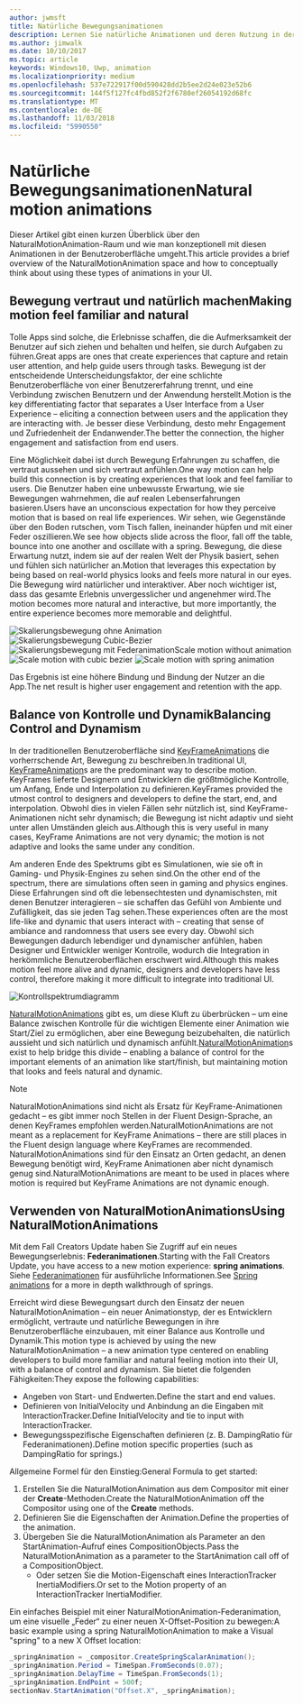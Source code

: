 ```yaml
---
author: jwmsft
title: Natürliche Bewegungsanimationen
description: Lernen Sie natürliche Animationen und deren Nutzung in der App-Benutzeroberfläche kennen.
ms.author: jimwalk
ms.date: 10/10/2017
ms.topic: article
keywords: Windows10, Uwp, animation
ms.localizationpriority: medium
ms.openlocfilehash: 537e722917f00d590428dd2b5ee2d24e023e52b6
ms.sourcegitcommit: 144f5f127fc4fbd852f2f6780ef26054192d68fc
ms.translationtype: MT
ms.contentlocale: de-DE
ms.lasthandoff: 11/03/2018
ms.locfileid: "5990550"
---
```

# <a name="natural-motion-animations"></a><span data-ttu-id="73b56-104">Natürliche Bewegungsanimationen</span><span class="sxs-lookup"><span data-stu-id="73b56-104">Natural motion animations</span></span>

<span data-ttu-id="73b56-105">Dieser Artikel gibt einen kurzen Überblick über den NaturalMotionAnimation-Raum und wie man konzeptionell mit diesen Animationen in der Benutzeroberfläche umgeht.</span><span class="sxs-lookup"><span data-stu-id="73b56-105">This article provides a brief overview of the NaturalMotionAnimation space and how to conceptually think about using these types of animations in your UI.</span></span>

## <a name="making-motion-feel-familiar-and-natural"></a><span data-ttu-id="73b56-106">Bewegung vertraut und natürlich machen</span><span class="sxs-lookup"><span data-stu-id="73b56-106">Making motion feel familiar and natural</span></span>

<span data-ttu-id="73b56-107">Tolle Apps sind solche, die Erlebnisse schaffen, die die Aufmerksamkeit der Benutzer auf sich ziehen und behalten und helfen, sie durch Aufgaben zu führen.</span><span class="sxs-lookup"><span data-stu-id="73b56-107">Great apps are ones that create experiences that capture and retain user attention, and help guide users through tasks.</span></span> <span data-ttu-id="73b56-108">Bewegung ist der entscheidende Unterscheidungsfaktor, der eine schlichte Benutzeroberfläche von einer Benutzererfahrung trennt, und eine Verbindung zwischen Benutzern und der Anwendung herstellt.</span><span class="sxs-lookup"><span data-stu-id="73b56-108">Motion is the key differentiating factor that separates a User Interface from a User Experience – eliciting a connection between users and the application they are interacting with.</span></span> <span data-ttu-id="73b56-109">Je besser diese Verbindung, desto mehr Engagement und Zufriedenheit der Endanwender.</span><span class="sxs-lookup"><span data-stu-id="73b56-109">The better the connection, the higher engagement and satisfaction from end users.</span></span>

<span data-ttu-id="73b56-110">Eine Möglichkeit dabei ist durch Bewegung Erfahrungen zu schaffen, die vertraut aussehen und sich vertraut anfühlen.</span><span class="sxs-lookup"><span data-stu-id="73b56-110">One way motion can help build this connection is by creating experiences that look and feel familiar to users.</span></span> <span data-ttu-id="73b56-111">Die Benutzer haben eine unbewusste Erwartung, wie sie Bewegungen wahrnehmen, die auf realen Lebenserfahrungen basieren.</span><span class="sxs-lookup"><span data-stu-id="73b56-111">Users have an unconscious expectation for how they perceive motion that is based on real life experiences.</span></span> <span data-ttu-id="73b56-112">Wir sehen, wie Gegenstände über den Boden rutschen, vom Tisch fallen, ineinander hüpfen und mit einer Feder oszillieren.</span><span class="sxs-lookup"><span data-stu-id="73b56-112">We see how objects slide across the floor, fall off the table, bounce into one another and oscillate with a spring.</span></span> <span data-ttu-id="73b56-113">Bewegung, die diese Erwartung nutzt, indem sie auf der realen Welt der Physik basiert, sehen und fühlen sich natürlicher an.</span><span class="sxs-lookup"><span data-stu-id="73b56-113">Motion that leverages this expectation by being based on real-world physics looks and feels more natural in our eyes.</span></span> <span data-ttu-id="73b56-114">Die Bewegung wird natürlicher und interaktiver. Aber noch wichtiger ist, dass das gesamte Erlebnis unvergesslicher und angenehmer wird.</span><span class="sxs-lookup"><span data-stu-id="73b56-114">The motion becomes more natural and interactive, but more importantly, the entire experience becomes more memorable and delightful.</span></span>

![<span data-ttu-id="73b56-115">Skalierungsbewegung ohne Animation](images/animation/scale-no-animation.gif)
![Skalierungsbewegung Cubic-Bezier](images/animation/scale-cubic-bezier.gif)
![Skalierungsbewegung mit Federanimation</span><span class="sxs-lookup"><span data-stu-id="73b56-115">Scale motion without animation](images/animation/scale-no-animation.gif)
![Scale motion with cubic bezier](images/animation/scale-cubic-bezier.gif)
![Scale motion with spring animation</span></span>](images/animation/scale-spring.gif)

<span data-ttu-id="73b56-116">Das Ergebnis ist eine höhere Bindung und Bindung der Nutzer an die App.</span><span class="sxs-lookup"><span data-stu-id="73b56-116">The net result is higher user engagement and retention with the app.</span></span>

## <a name="balancing-control-and-dynamism"></a><span data-ttu-id="73b56-117">Balance von Kontrolle und Dynamik</span><span class="sxs-lookup"><span data-stu-id="73b56-117">Balancing Control and Dynamism</span></span>

<span data-ttu-id="73b56-118">In der traditionellen Benutzeroberfläche sind [KeyFrameAnimations](https://docs.microsoft.com/uwp/api/windows.ui.composition.keyframeanimation) die vorherrschende Art, Bewegung zu beschreiben.</span><span class="sxs-lookup"><span data-stu-id="73b56-118">In traditional UI, [KeyFrameAnimation](https://docs.microsoft.com/uwp/api/windows.ui.composition.keyframeanimation)s are the predominant way to describe motion.</span></span> <span data-ttu-id="73b56-119">KeyFrames lieferte Designern und Entwicklern die größtmögliche Kontrolle, um Anfang, Ende und Interpolation zu definieren.</span><span class="sxs-lookup"><span data-stu-id="73b56-119">KeyFrames provided the utmost control to designers and developers to define the start, end, and interpolation.</span></span> <span data-ttu-id="73b56-120">Obwohl dies in vielen Fällen sehr nützlich ist, sind KeyFrame-Animationen nicht sehr dynamisch; die Bewegung ist nicht adaptiv und sieht unter allen Umständen gleich aus.</span><span class="sxs-lookup"><span data-stu-id="73b56-120">Although this is very useful in many cases, KeyFrame Animations are not very dynamic; the motion is not adaptive and looks the same under any condition.</span></span>

<span data-ttu-id="73b56-121">Am anderen Ende des Spektrums gibt es Simulationen, wie sie oft in Gaming- und Physik-Engines zu sehen sind.</span><span class="sxs-lookup"><span data-stu-id="73b56-121">On the other end of the spectrum, there are simulations often seen in gaming and physics engines.</span></span> <span data-ttu-id="73b56-122">Diese Erfahrungen sind oft die lebensechtesten und dynamischsten, mit denen Benutzer interagieren – sie schaffen das Gefühl von Ambiente und Zufälligkeit, das sie jeden Tag sehen.</span><span class="sxs-lookup"><span data-stu-id="73b56-122">These experiences often are the most life-like and dynamic that users interact with – creating that sense of ambiance and randomness that users see every day.</span></span> <span data-ttu-id="73b56-123">Obwohl sich Bewegungen dadurch lebendiger und dynamischer anfühlen, haben Designer und Entwickler weniger Kontrolle, wodurch die Integration in herkömmliche Benutzeroberflächen erschwert wird.</span><span class="sxs-lookup"><span data-stu-id="73b56-123">Although this makes motion feel more alive and dynamic, designers and developers have less control, therefore making it more difficult to integrate into traditional UI.</span></span>

![Kontrollspektrumdiagramm](images/animation/natural-motion-diagram.png)

<span data-ttu-id="73b56-125">[NaturalMotionAnimations](https://docs.microsoft.com/uwp/api/windows.ui.composition.naturalmotionanimation) gibt es, um diese Kluft zu überbrücken – um eine Balance zwischen Kontrolle für die wichtigen Elemente einer Animation wie Start/Ziel zu ermöglichen, aber eine Bewegung beizubehalten, die natürlich aussieht und sich natürlich und dynamisch anfühlt.</span><span class="sxs-lookup"><span data-stu-id="73b56-125">[NaturalMotionAnimation](https://docs.microsoft.com/uwp/api/windows.ui.composition.naturalmotionanimation)s exist to help bridge this divide – enabling a balance of control for the important elements of an animation like start/finish, but maintaining motion that looks and feels natural and dynamic.</span></span>

> [!NOTE]
> <span data-ttu-id="73b56-126">NaturalMotionAnimations sind nicht als Ersatz für KeyFrame-Animationen gedacht – es gibt immer noch Stellen in der Fluent Design-Sprache, an denen KeyFrames empfohlen werden.</span><span class="sxs-lookup"><span data-stu-id="73b56-126">NaturalMotionAnimations are not meant as a replacement for KeyFrame Animations – there are still places in the Fluent design language where KeyFrames are recommended.</span></span> <span data-ttu-id="73b56-127">NaturalMotionAnimations sind für den Einsatz an Orten gedacht, an denen Bewegung benötigt wird, KeyFrame Animationen aber nicht dynamisch genug sind.</span><span class="sxs-lookup"><span data-stu-id="73b56-127">NaturalMotionAnimations are meant to be used in places where motion is required but KeyFrame Animations are not dynamic enough.</span></span>

## <a name="using-naturalmotionanimations"></a><span data-ttu-id="73b56-128">Verwenden von NaturalMotionAnimations</span><span class="sxs-lookup"><span data-stu-id="73b56-128">Using NaturalMotionAnimations</span></span>

<span data-ttu-id="73b56-129">Mit dem Fall Creators Update haben Sie Zugriff auf ein neues Bewegungserlebnis: **Federanimationen**.</span><span class="sxs-lookup"><span data-stu-id="73b56-129">Starting with the Fall Creators Update, you have access to a new motion experience: **spring animations**.</span></span> <span data-ttu-id="73b56-130">Siehe [Federanimationen](spring-animations.md) für ausführliche Informationen.</span><span class="sxs-lookup"><span data-stu-id="73b56-130">See [Spring animations](spring-animations.md) for a more in depth walkthrough of springs.</span></span>

<span data-ttu-id="73b56-131">Erreicht wird diese Bewegungsart durch den Einsatz der neuen NaturalMotionAnimation – ein neuer Animationstyp, der es Entwicklern ermöglicht, vertraute und natürliche Bewegungen in ihre Benutzeroberfläche einzubauen, mit einer Balance aus Kontrolle und Dynamik.</span><span class="sxs-lookup"><span data-stu-id="73b56-131">This motion type is achieved by using the new NaturalMotionAnimation – a new animation type centered on enabling developers to build more familiar and natural feeling motion into their UI, with a balance of control and dynamism.</span></span> <span data-ttu-id="73b56-132">Sie bietet die folgenden Fähigkeiten:</span><span class="sxs-lookup"><span data-stu-id="73b56-132">They expose the following capabilities:</span></span>

- <span data-ttu-id="73b56-133">Angeben von Start- und Endwerten.</span><span class="sxs-lookup"><span data-stu-id="73b56-133">Define the start and end values.</span></span>
- <span data-ttu-id="73b56-134">Definieren von InitialVelocity und Anbindung an die Eingaben mit InteractionTracker.</span><span class="sxs-lookup"><span data-stu-id="73b56-134">Define InitialVelocity and tie to input with InteractionTracker.</span></span>
- <span data-ttu-id="73b56-135">Bewegungsspezifische Eigenschaften definieren (z. B. DampingRatio für Federanimationen).</span><span class="sxs-lookup"><span data-stu-id="73b56-135">Define motion specific properties (such as DampingRatio for springs.)</span></span>

<span data-ttu-id="73b56-136">Allgemeine Formel für den Einstieg:</span><span class="sxs-lookup"><span data-stu-id="73b56-136">General Formula to get started:</span></span>

1. <span data-ttu-id="73b56-137">Erstellen Sie die NaturalMotionAnimation aus dem Compositor mit einer der **Create**-Methoden.</span><span class="sxs-lookup"><span data-stu-id="73b56-137">Create the NaturalMotionAnimation off the Compositor using one of the **Create** methods.</span></span>
1. <span data-ttu-id="73b56-138">Definieren Sie die Eigenschaften der Animation.</span><span class="sxs-lookup"><span data-stu-id="73b56-138">Define the properties of the animation.</span></span>
1. <span data-ttu-id="73b56-139">Übergeben Sie die NaturalMotionAnimation als Parameter an den StartAnimation-Aufruf eines CompositionObjects.</span><span class="sxs-lookup"><span data-stu-id="73b56-139">Pass the NaturalMotionAnimation as a parameter to the StartAnimation call off of a CompositionObject.</span></span>
    - <span data-ttu-id="73b56-140">Oder setzen Sie die Motion-Eigenschaft eines InteractionTracker InertiaModifiers.</span><span class="sxs-lookup"><span data-stu-id="73b56-140">Or set to the Motion property of an InteractionTracker InertiaModifier.</span></span>

<span data-ttu-id="73b56-141">Ein einfaches Beispiel mit einer NaturalMotionAnimation-Federanimation, um eine visuelle „Feder“ zu einer neuen X-Offset-Position zu bewegen:</span><span class="sxs-lookup"><span data-stu-id="73b56-141">A basic example using a spring NaturalMotionAnimation to make a Visual "spring" to a new X Offset location:</span></span>

```csharp
_springAnimation = _compositor.CreateSpringScalarAnimation();
_springAnimation.Period = TimeSpan.FromSeconds(0.07);
_springAnimation.DelayTime = TimeSpan.FromSeconds(1);
_springAnimation.EndPoint = 500f;
sectionNav.StartAnimation("Offset.X", _springAnimation);
```
